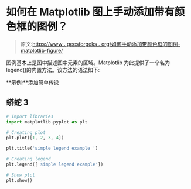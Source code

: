 # 如何在 Matplotlib 图上手动添加带有颜色框的图例？

> 原文:[https://www . geesforgeks . org/如何手动添加带颜色框的图例-matplotlib-figure/](https://www.geeksforgeeks.org/how-to-manually-add-a-legend-with-a-color-box-on-a-matplotlib-figure/)

图例基本上是图中描述图中元素的区域。Matplotlib 为此提供了一个名为 legend()的内置方法。该方法的语法如下:

**示例:**添加简单传说

## 蟒蛇 3

```py
# Import libraries
import matplotlib.pyplot as plt

# Creating plot
plt.plot([1, 2, 3, 4])

plt.title('simple legend example ')

# Creating legend
plt.legend(['simple legend example']) 

# Show plot
plt.show()
```